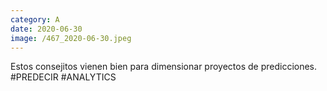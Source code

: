 ```yaml
--- 
category: A 
date: 2020-06-30 
image: /467_2020-06-30.jpeg 
--- 
```


Estos consejitos vienen bien para dimensionar proyectos de predicciones. #PREDECIR #ANALYTICS